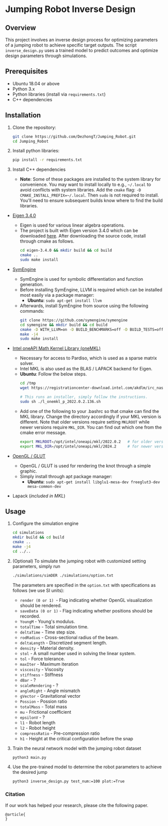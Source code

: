 # Jumping Robot Inverse Design

## Overview

This project involves an inverse design process for optimizing parameters of a jumping robot to achieve specific target outputs. The script `inverse_design.py` uses a trained model to predict outcomes and optimize design parameters through simulations.

## Prerequisites

- Ubuntu 18.04 or above
- Python 3.x
- Python libraries (install via `requirements.txt`)
- C++ dependencies

## Installation

1. Clone the repository:
   ```bash
   git clone https://github.com/DezhongT/Jumping_Robot.git
   cd Jumping_Robot
   ```

2. Install python libraries:
   ```bash
   pip install -r requirements.txt
   ```
   
3. Install C++ dependencies

   - **Note**: Some of these packages are installed to the system library for convenience. You may want to install locally to e.g., `~/.local` to avoid conflicts with system libraries. Add the `cmake` flag: `-D CMAKE_INSTALL_PREFIX=~/.local`. Then `sudo` is not required to install. You'll need to ensure subsequent builds know where to find the build libraries.

- [Eigen 3.4.0](http://eigen.tuxfamily.org/index.php?title=Main_Page)
  - Eigen is used for various linear algebra operations.
  - The project is built with Eigen version 3.4.0 which can be downloaded [here](https://gitlab.com/libeigen/eigen/-/releases/3.4.0). After downloading the source code, install through cmake as follows.
    ```bash
    cd eigen-3.4.0 && mkdir build && cd build
    cmake ..
    sudo make install
    ```
- [SymEngine](https://github.com/symengine/symengine)
  - SymEngine is used for symbolic differentiation and function generation.
  - Before installing SymEngine, LLVM is required which can be installed most easily via a package manager:
    - **Ubuntu**: `sudo apt-get install llvm`
  - Afterwards, install SymEngine from source using the following commands:
    ```bash
    git clone https://github.com/symengine/symengine
    cd symengine && mkdir build && cd build
    cmake -D WITH_LLVM=on -D BUILD_BENCHMARKS=off -D BUILD_TESTS=off ..
    make -j4
    sudo make install
    ```

- [Intel oneAPI Math Kernel Library (oneMKL)](https://www.intel.com/content/www/us/en/developer/tools/oneapi/onemkl-download.html?operatingsystem=linux&distributions=webdownload&options=online)
  - Necessary for access to Pardiso, which is used as a sparse matrix solver.
  - Intel MKL is also used as the BLAS / LAPACK backend for Eigen.
  - **Ubuntu**: Follow the below steps.
    ```bash
    cd /tmp
    wget https://registrationcenter-download.intel.com/akdlm/irc_nas/18483/l_onemkl_p_2022.0.2.136.sh

    # This runs an installer, simply follow the instructions.
    sudo sh ./l_onemkl_p_2022.0.2.136.sh
    ```
  - Add one of the following to your .bashrc so that cmake can find the MKL library. Change the directory accordingly if your MKL version is different. 
   Note that older versions require setting `MKLROOT` while newer versions require `MKL_DIR`.
   You can find out which one from the cmake error message.
    ```bash
    export MKLROOT=/opt/intel/oneapi/mkl/2022.0.2   # for older versions
    export MKL_DIR=/opt/intel/oneapi/mkl/2024.2     # for newer versions
    ```

- [OpenGL / GLUT](https://www.opengl.org/)
  - OpenGL / GLUT is used for rendering the knot through a simple graphic.
  - Simply install through apt package manager:
    - **Ubuntu**: `sudo apt-get install libglu1-mesa-dev freeglut3-dev mesa-common-dev`

- Lapack (*included in MKL*)


## Usage

1. Configure the simulation engine
   ```bash
   cd simulations
   mkdir build && cd build
   cmake ..
   make -j4
   cd ../..
   ```

2. (Optional) To simulate the jumping robot with customized setting parameters, simply run
   ```bash
   ./simulations/simDER ./simulations/option.txt
   ```
   The parameters are specified in the ```option.txt``` with specifications as follows (we use SI units):
   - ```render (0 or 1) ```- Flag indicating whether OpenGL visualization should be rendered.
   - ```saveData (0 or 1)``` - Flag indicating whether positions should be recorded.
   - ```YoungM``` - Young's modulus.
   - ```totalTime``` - Total simulation time.
   - ```deltaTime``` - Time step size.
   - ```rodRadius``` - Cross-sectional radius of the beam.
   - ```deltaLength``` - Discretized segment length.
   - ```density``` - Material density.
   - ```stol``` - A small number used in solving the linear system.
   - ```tol``` - Force tolerance.
   - ```maxIter``` - Maximum iteration
   - ```viscosity``` - Viscosity
   - ```stiffness``` - Stiffness
   - ```dBar``` - ?
   - ```scaleRendering``` - ?
   - ```angleRight``` - Angle mismatch
   - ```gVector``` - Gravitational vector
   - ```Possion``` - Possion ratio
   - ```totalMass``` - Total mass
   - ```mu``` - Frictional coefficient
   - ```epsilonV``` - ?
   - ```l1``` - Robot length
   - ```l2``` - Robot height
   - ```compressRatio``` - Pre-compression ratio
   - ```h1``` - Height at the critical configuration before the snap
     
3. Train the neural network model with the jumping robot dataset
   ```bash
   python3 main.py
   ```

4. Use the pre-trained model to determine the robot parameters to achieve the desired jump
   ```bash
   python3 inverse_design.py test_num:=100 plot:=True
   ```

### Citation
If our work has helped your research, please cite the following paper.
```
@article{
}

```
